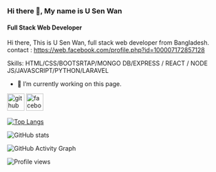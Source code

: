 ### Hi there 👋, My name is U Sen Wan
#### Full Stack Web Developer
Hi there,
This is U Sen Wan, full stack web developer from Bangladesh.
contact : https://web.facebook.com/profile.php?id=100007172857128

Skills: HTML/CSS/BOOTSRTAP/MONGO DB/EXPRESS / REACT / NODE JS/JAVASCRIPT/PYTHON/LARAVEL

- 🔭 I’m currently working on this page. 


[<img src='https://cdn.jsdelivr.net/npm/simple-icons@3.0.1/icons/github.svg' alt='github' height='40'>](https://github.com/SenWan)  [<img src='https://cdn.jsdelivr.net/npm/simple-icons@3.0.1/icons/facebook.svg' alt='facebook' height='40'>](https://www.facebook.com/https://web.facebook.com/profile.php?id=100007172857128)  

[![Top Langs](https://github-readme-stats.vercel.app/api/top-langs/?username=SenWan)](https://github.com/anuraghazra/github-readme-stats)

![GitHub stats](https://github-readme-stats.vercel.app/api?username=SenWan&show_icons=true)  

![GitHub Activity Graph](https://activity-graph.herokuapp.com/graph?username=SenWan)  

![Profile views](https://gpvc.arturio.dev/SenWan)  

